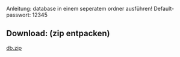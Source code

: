Anleitung:
database in einem seperatem ordner ausführen!
Default-passwort: 12345

Download:
(zip entpacken)
------------------------------------------------------------------------------------------------------------------------------------------------------------
[db.zip](https://github.com/zvdxc/OpenJoffice-database/files/8933860/db.zip)
